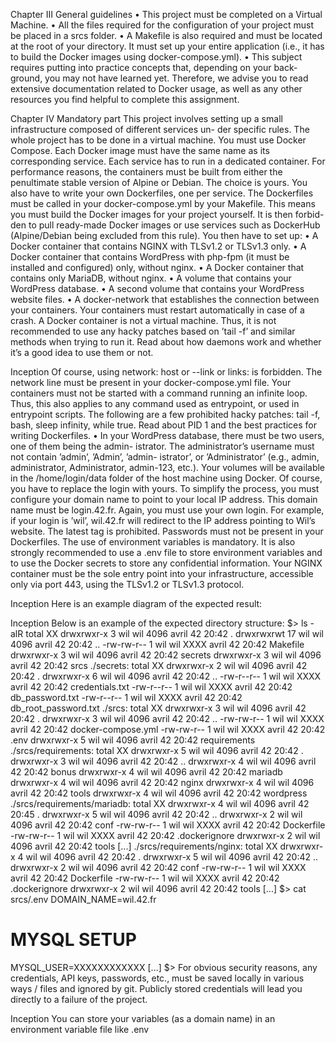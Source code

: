 Chapter III
General guidelines
• This project must be completed on a Virtual Machine.
• All the files required for the configuration of your project must be placed in a srcs
folder.
• A Makefile is also required and must be located at the root of your directory. It
must set up your entire application (i.e., it has to build the Docker images using
docker-compose.yml).
• This subject requires putting into practice concepts that, depending on your back-
ground, you may not have learned yet. Therefore, we advise you to read extensive
documentation related to Docker usage, as well as any other resources you find
helpful to complete this assignment.

Chapter IV
Mandatory part
This project involves setting up a small infrastructure composed of different services un-
der specific rules. The whole project has to be done in a virtual machine. You must use
Docker Compose.
Each Docker image must have the same name as its corresponding service.
Each service has to run in a dedicated container.
For performance reasons, the containers must be built from either the penultimate stable
version of Alpine or Debian. The choice is yours.
You also have to write your own Dockerfiles, one per service. The Dockerfiles must
be called in your docker-compose.yml by your Makefile.
This means you must build the Docker images for your project yourself. It is then forbid-
den to pull ready-made Docker images or use services such as DockerHub (Alpine/Debian
being excluded from this rule).
You then have to set up:
• A Docker container that contains NGINX with TLSv1.2 or TLSv1.3 only.
• A Docker container that contains WordPress with php-fpm (it must be installed
and configured) only, without nginx.
• A Docker container that contains only MariaDB, without nginx.
• A volume that contains your WordPress database.
• A second volume that contains your WordPress website files.
• A docker-network that establishes the connection between your containers.
Your containers must restart automatically in case of a crash.
A Docker container is not a virtual machine. Thus, it is not
recommended to use any hacky patches based on ’tail -f’ and similar
methods when trying to run it. Read about how daemons work and
whether it’s a good idea to use them or not.

Inception
Of course, using network: host or --link or links: is forbidden.
The network line must be present in your docker-compose.yml file.
Your containers must not be started with a command running an
infinite loop. Thus, this also applies to any command used as
entrypoint, or used in entrypoint scripts. The following are a
few prohibited hacky patches: tail -f, bash, sleep infinity, while
true.
Read about PID 1 and the best practices for writing Dockerfiles.
• In your WordPress database, there must be two users, one of them being the admin-
istrator. The administrator’s username must not contain ’admin’, ’Admin’, ’admin-
istrator’, or ’Administrator’ (e.g., admin, administrator, Administrator, admin-123,
etc.).
Your volumes will be available in the /home/login/data folder of the
host machine using Docker. Of course, you have to replace the login
with yours.
To simplify the process, you must configure your domain name to point to your local
IP address.
This domain name must be login.42.fr. Again, you must use your own login.
For example, if your login is ’wil’, wil.42.fr will redirect to the IP address pointing to
Wil’s website.
The latest tag is prohibited.
Passwords must not be present in your Dockerfiles.
The use of environment variables is mandatory.
It is also strongly recommended to use a .env file to store
environment variables and to use the Docker secrets to store any
confidential information.
Your NGINX container must be the sole entry point into your
infrastructure, accessible only via port 443, using the TLSv1.2
or TLSv1.3 protocol.

Inception
Here is an example diagram of the expected result:

Inception
Below is an example of the expected directory structure:
$> ls -alR
total XX
drwxrwxr-x 3 wil wil 4096 avril 42 20:42 .
drwxrwxrwt 17 wil wil 4096 avril 42 20:42 ..
-rw-rw-r-- 1 wil wil XXXX avril 42 20:42 Makefile
drwxrwxr-x 3 wil wil 4096 avril 42 20:42 secrets
drwxrwxr-x 3 wil wil 4096 avril 42 20:42 srcs
./secrets:
total XX
drwxrwxr-x 2 wil wil 4096 avril 42 20:42 .
drwxrwxr-x 6 wil wil 4096 avril 42 20:42 ..
-rw-r--r-- 1 wil wil XXXX avril 42 20:42 credentials.txt
-rw-r--r-- 1 wil wil XXXX avril 42 20:42 db_password.txt
-rw-r--r-- 1 wil wil XXXX avril 42 20:42 db_root_password.txt
./srcs:
total XX
drwxrwxr-x 3 wil wil 4096 avril 42 20:42 .
drwxrwxr-x 3 wil wil 4096 avril 42 20:42 ..
-rw-rw-r-- 1 wil wil XXXX avril 42 20:42 docker-compose.yml
-rw-rw-r-- 1 wil wil XXXX avril 42 20:42 .env
drwxrwxr-x 5 wil wil 4096 avril 42 20:42 requirements
./srcs/requirements:
total XX
drwxrwxr-x 5 wil wil 4096 avril 42 20:42 .
drwxrwxr-x 3 wil wil 4096 avril 42 20:42 ..
drwxrwxr-x 4 wil wil 4096 avril 42 20:42 bonus
drwxrwxr-x 4 wil wil 4096 avril 42 20:42 mariadb
drwxrwxr-x 4 wil wil 4096 avril 42 20:42 nginx
drwxrwxr-x 4 wil wil 4096 avril 42 20:42 tools
drwxrwxr-x 4 wil wil 4096 avril 42 20:42 wordpress
./srcs/requirements/mariadb:
total XX
drwxrwxr-x 4 wil wil 4096 avril 42 20:45 .
drwxrwxr-x 5 wil wil 4096 avril 42 20:42 ..
drwxrwxr-x 2 wil wil 4096 avril 42 20:42 conf
-rw-rw-r-- 1 wil wil XXXX avril 42 20:42 Dockerfile
-rw-rw-r-- 1 wil wil XXXX avril 42 20:42 .dockerignore
drwxrwxr-x 2 wil wil 4096 avril 42 20:42 tools
[...]
./srcs/requirements/nginx:
total XX
drwxrwxr-x 4 wil wil 4096 avril 42 20:42 .
drwxrwxr-x 5 wil wil 4096 avril 42 20:42 ..
drwxrwxr-x 2 wil wil 4096 avril 42 20:42 conf
-rw-rw-r-- 1 wil wil XXXX avril 42 20:42 Dockerfile
-rw-rw-r-- 1 wil wil XXXX avril 42 20:42 .dockerignore
drwxrwxr-x 2 wil wil 4096 avril 42 20:42 tools
[...]
$> cat srcs/.env
DOMAIN_NAME=wil.42.fr
# MYSQL SETUP
MYSQL_USER=XXXXXXXXXXXX
[...]
$>
For obvious security reasons, any credentials, API keys, passwords,
etc., must be saved locally in various ways / files and ignored by
git. Publicly stored credentials will lead you directly to a failure
of the project.

Inception
You can store your variables (as a domain name) in an environment
variable file like .env